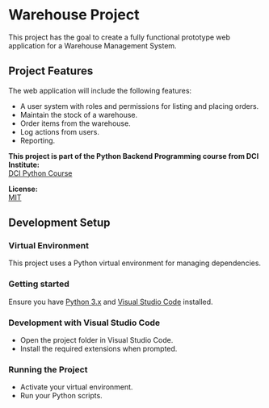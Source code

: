 # Warehouse Project  
This project has the goal to create a fully functional prototype web application for a Warehouse Management System.


## Project Features 
The web application will include the following features: 
- A user system with roles and permissions for listing and placing orders.
- Maintain the stock of a warehouse.
- Order items from the warehouse.
- Log actions from users.
- Reporting.  
  

**This project is part of the Python Backend Programming course from DCI Institute:**  
[DCI Python Course](https://digitalcareerinstitute.org/courses/python-backend-programming/)  
  

**License:**  
[MIT](https://github.com/nataliedutz/warehouse_project/blob/main/LICENSE.txt)


## Development Setup

### Virtual Environment  
This project uses a Python virtual environment for managing dependencies.  

### Getting started  
Ensure you have [Python 3.x](https://www.python.org/downloads/) and [Visual Studio Code](https://code.visualstudio.com/) installed.

### Development with Visual Studio Code
- Open the project folder in Visual Studio Code.
- Install the required extensions when prompted.

### Running the Project
- Activate your virtual environment.
- Run your Python scripts.
